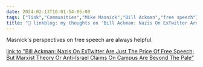 ```yaml
---
date: 2024-02-13T16:01:54-05:00
tags: ["link","Communities","Mike Masnick","Bill Ackman","free speech"]
title: "🔗 linkblog: my thoughts on 'Bill Ackman: Nazis On ExTwitter Are Just The Price Of Free Speech; But Marxist Theory Or Anti-Israel Claims On Campus Are Beyond The Pale'"
---
```

Masnick's perspectives on free speech are always helpful.

[link to "Bill Ackman: Nazis On ExTwitter Are Just The Price Of Free Speech; But Marxist Theory Or Anti-Israel Claims On Campus Are Beyond The Pale"](https://www.techdirt.com/2024/02/13/bill-ackman-nazis-on-extwitter-are-just-the-price-of-free-speech-but-marxist-theory-or-anti-israel-claims-on-campus-are-beyond-the-pale/)